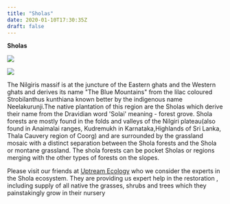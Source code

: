 ```yaml
---
title: "Sholas"
date: 2020-01-10T17:30:35Z
draft: false
---
```


**Sholas**

![](../../images/shola1.jpg)

![](../../images/shola2.jpg)

The Nilgiris massif is at the juncture of the Eastern ghats and the Western ghats and derives its name "The Blue Mountains" from the lilac coloured Strobilanthus kunthiana known better by the indigenous name Neelakurunji.The native plantation of this region are the Sholas which derive their name from the Dravidian word 'Solai' meaning - forest grove. Shola forests are mostly found in the folds and valleys of the Nilgiri plateau(also found in Anaimalai ranges, Kudremukh in Karnataka,Highlands of Sri Lanka, Thala Cauvery region of Coorg) and are surrounded by the grassland mosaic with a distinct separation between the Shola forests and the Shola or montane grassland. The shola forests can be pocket Sholas or regions merging with the other types of forests on the slopes.

Please visit our friends at [Uptream Ecology](https://upstreamecology.org/) who we consider the experts in the Shola ecosystem. They are providing us expert help in the restoration , including supply of all native the grasses, shrubs and trees which they painstakingly grow in their nursery 

